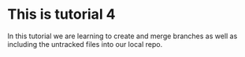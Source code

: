 # This is tutorial 4

In this tutorial we are learning to create and merge branches as well as including the untracked files into our local repo. 